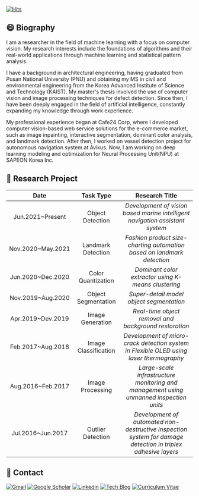 [![Hits](https://hits.seeyoufarm.com/api/count/incr/badge.svg?url=https%3A%2F%2Fgithub.com%2Fpjh5672&count_bg=%2379C83D&title_bg=%23555555&icon=&icon_color=%23E7E7E7&title=hits&edge_flat=false)](https://github.com/pjh5672)  

## :smile: Biography
I am a researcher in the field of machine learning with a focus on computer vision. My research interests include the foundations of algorithms and their real-world applications through machine learning and statistical pattern analysis.

I have a background in architectural engineering, having graduated from Pusan National University (PNU) and obtaining my MS in civil and environmental engineering from the Korea Advanced Institute of Science and Technology (KAIST). My master's thesis involved the use of computer vision and image processing techniques for defect detection. Since then, I have been deeply engaged in the field of artificial intelligence, constantly expanding my knowledge through work experience.

My professional experience began at Cafe24 Corp, where I developed computer vision-based web service solutions for the e-commerce market, such as image inpainting, interactive segmentation, dominant color analysis, and landmark detection. After then, I worked on vessel detection project for autonomous navigation system at Avikus. Now, I am working on deep learning modeling and optimization for Neural Processing Unit(NPU) at SAPEON Korea Inc.


## :page_with_curl: Research Project
|**Date** | **Task Type** | **Research Title** |
|:-:|:-:|:-:|
| Jun.2021~Present | Object Detection | *Development of vision based marine intelligent navigation assistant system* |
| Nov.2020~May.2021 | Landmark Detection | *Fashion product size-charting automation based on landmark detection* |
| Jun.2020~Dec.2020 | Color Quantization | *Dominant color extractor using K-means clustering* |
| Nov.2019~Aug.2020 | Object Segmentation | *Super-detail model object segmentation* |
| Apr.2019~Dev.2019 | Image Generation | *Real-time object removal and background restoration* |
| Feb.2017~Aug.2018 | Image Classification | *Development of micro-crack detection system in Flexible OLED using laser thermography* |
| Aug.2016~Feb.2017 | Image Processing | *Large-scale infrastructure monitoring and management using unmanned inspection units* |
| Jul.2016~Jun.2017 | Outlier Detection | *Development of automated non-destructive inspection system for damage detection in triplex adhesive layers* |


## :e-mail: Contact
[![Gmail](https://img.shields.io/badge/Gmail-d14836?style=flat-square&logo=Gmail&logoColor=white&link=mailto:harimkang4422@gmail.com)](mailto:pjh5672.dev@gmail.com) 
[![Google Scholar](http://img.shields.io/badge/Google%20Scholar-blueviolet?style=flat-square&logo=appveyor&logoColor=white&link=https://scholar.google.com/citations?hl=en&user=irBgAx4AAAAJ)](https://scholar.google.com/citations?hl=en&user=irBgAx4AAAAJ) 
[![Linkedin](https://img.shields.io/badge/-LinkedIn-blue?style=flat-square&logo=Linkedin&logoColor=white&link=https://www.linkedin.com/in/jiho-park-9a5595163)](https://www.linkedin.com/in/jiho-park-9a5595163) 
[![Tech Blog](http://img.shields.io/badge/Tech%20Blog-important?style=flat-square&logo=github&link=https://big-dream-world.tistory.com)](https://big-dream-world.tistory.com) 
[![Curriculum Vitae](http://img.shields.io/badge/Curriculum%20Vitae-yellow?style=flat-square&logo=github&link=https://drive.google.com/file/d/1PK96ofyD6aKyzmxXJ8dKR1-PN_UN-Mw8/view?usp=sharing)](https://drive.google.com/file/d/1bVpJxRE1-3hWsmJky4HVoCPjy8Yo1tZN/view?usp=sharing) 


